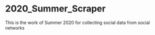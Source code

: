 # 2020_Summer_Scraper

This is the work of Summer 2020 for collecting social data from social networks

